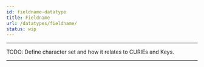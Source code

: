```yaml
---
id: fieldname-datatype
title: Fieldname
url: /datatypes/fieldname/
status: wip
---
```


***
TODO: Define character set and how it relates to CURIEs and Keys.
***


